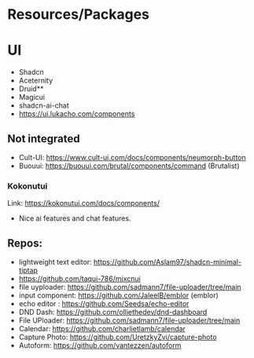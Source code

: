 # Resources/Packages

# UI
- Shadcn 
- Aceternity 
- Druid**
- Magicui
- shadcn-ai-chat
- https://ui.lukacho.com/components

## Not integrated
- Cult-UI: https://www.cult-ui.com/docs/components/neumorph-button
- Buouui: https://buouui.com/brutal/components/command (Brutalist)
### Kokonutui 
Link: https://kokonutui.com/docs/components/
- Nice ai features and chat features.



## Repos:
- lightweight text editor: https://github.com/Aslam97/shadcn-minimal-tiptap
- https://github.com/taqui-786/mixcnui
- file uyploader: https://github.com/sadmann7/file-uploader/tree/main
- input component: https://github.com/JaleelB/emblor (emblor)
- echo editor : https://github.com/Seedsa/echo-editor
- DND Dash: https://github.com/olliethedev/dnd-dashboard
- File UPloader: https://github.com/sadmann7/file-uploader/tree/main
- Calendar: https://github.com/charlietlamb/calendar
- Capture Photo: https://github.com/UretzkyZvi/capture-photo
- Autoform: https://github.com/vantezzen/autoform